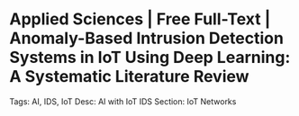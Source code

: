 # Applied Sciences | Free Full-Text | Anomaly-Based Intrusion Detection Systems in IoT Using Deep Learning: A Systematic Literature Review

Tags: AI, IDS, IoT
Desc: AI with IoT IDS
Section: IoT Networks